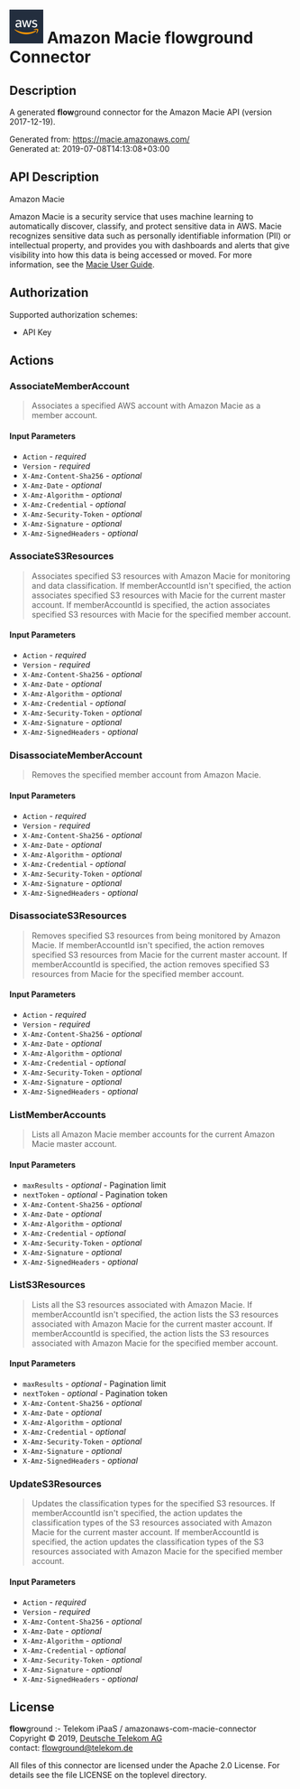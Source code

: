 # ![LOGO](logo.png) Amazon Macie **flow**ground Connector

## Description

A generated **flow**ground connector for the Amazon Macie API (version 2017-12-19).

Generated from: https://macie.amazonaws.com/<br/>
Generated at: 2019-07-08T14:13:08+03:00

## API Description

<fullname>Amazon Macie</fullname> <p>Amazon Macie is a security service that uses machine learning to automatically discover, classify, and protect sensitive data in AWS. Macie recognizes sensitive data such as personally identifiable information (PII) or intellectual property, and provides you with dashboards and alerts that give visibility into how this data is being accessed or moved. For more information, see the <a href="https://docs.aws.amazon.com/macie/latest/userguide/what-is-macie.html">Macie User Guide</a>. </p>

## Authorization

Supported authorization schemes:
- API Key
## Actions

### AssociateMemberAccount
> Associates a specified AWS account with Amazon Macie as a member account.<br/>

#### Input Parameters
* `Action` - _required_
* `Version` - _required_
* `X-Amz-Content-Sha256` - _optional_
* `X-Amz-Date` - _optional_
* `X-Amz-Algorithm` - _optional_
* `X-Amz-Credential` - _optional_
* `X-Amz-Security-Token` - _optional_
* `X-Amz-Signature` - _optional_
* `X-Amz-SignedHeaders` - _optional_

### AssociateS3Resources
> Associates specified S3 resources with Amazon Macie for monitoring and data classification. If memberAccountId isn't specified, the action associates specified S3 resources with Macie for the current master account. If memberAccountId is specified, the action associates specified S3 resources with Macie for the specified member account.<br/>

#### Input Parameters
* `Action` - _required_
* `Version` - _required_
* `X-Amz-Content-Sha256` - _optional_
* `X-Amz-Date` - _optional_
* `X-Amz-Algorithm` - _optional_
* `X-Amz-Credential` - _optional_
* `X-Amz-Security-Token` - _optional_
* `X-Amz-Signature` - _optional_
* `X-Amz-SignedHeaders` - _optional_

### DisassociateMemberAccount
> Removes the specified member account from Amazon Macie.<br/>

#### Input Parameters
* `Action` - _required_
* `Version` - _required_
* `X-Amz-Content-Sha256` - _optional_
* `X-Amz-Date` - _optional_
* `X-Amz-Algorithm` - _optional_
* `X-Amz-Credential` - _optional_
* `X-Amz-Security-Token` - _optional_
* `X-Amz-Signature` - _optional_
* `X-Amz-SignedHeaders` - _optional_

### DisassociateS3Resources
> Removes specified S3 resources from being monitored by Amazon Macie. If memberAccountId isn't specified, the action removes specified S3 resources from Macie for the current master account. If memberAccountId is specified, the action removes specified S3 resources from Macie for the specified member account.<br/>

#### Input Parameters
* `Action` - _required_
* `Version` - _required_
* `X-Amz-Content-Sha256` - _optional_
* `X-Amz-Date` - _optional_
* `X-Amz-Algorithm` - _optional_
* `X-Amz-Credential` - _optional_
* `X-Amz-Security-Token` - _optional_
* `X-Amz-Signature` - _optional_
* `X-Amz-SignedHeaders` - _optional_

### ListMemberAccounts
> Lists all Amazon Macie member accounts for the current Amazon Macie master account.<br/>

#### Input Parameters
* `maxResults` - _optional_ - Pagination limit<br/>
* `nextToken` - _optional_ - Pagination token<br/>
* `X-Amz-Content-Sha256` - _optional_
* `X-Amz-Date` - _optional_
* `X-Amz-Algorithm` - _optional_
* `X-Amz-Credential` - _optional_
* `X-Amz-Security-Token` - _optional_
* `X-Amz-Signature` - _optional_
* `X-Amz-SignedHeaders` - _optional_

### ListS3Resources
> Lists all the S3 resources associated with Amazon Macie. If memberAccountId isn't specified, the action lists the S3 resources associated with Amazon Macie for the current master account. If memberAccountId is specified, the action lists the S3 resources associated with Amazon Macie for the specified member account.<br/>

#### Input Parameters
* `maxResults` - _optional_ - Pagination limit<br/>
* `nextToken` - _optional_ - Pagination token<br/>
* `X-Amz-Content-Sha256` - _optional_
* `X-Amz-Date` - _optional_
* `X-Amz-Algorithm` - _optional_
* `X-Amz-Credential` - _optional_
* `X-Amz-Security-Token` - _optional_
* `X-Amz-Signature` - _optional_
* `X-Amz-SignedHeaders` - _optional_

### UpdateS3Resources
> Updates the classification types for the specified S3 resources. If memberAccountId isn't specified, the action updates the classification types of the S3 resources associated with Amazon Macie for the current master account. If memberAccountId is specified, the action updates the classification types of the S3 resources associated with Amazon Macie for the specified member account.<br/>

#### Input Parameters
* `Action` - _required_
* `Version` - _required_
* `X-Amz-Content-Sha256` - _optional_
* `X-Amz-Date` - _optional_
* `X-Amz-Algorithm` - _optional_
* `X-Amz-Credential` - _optional_
* `X-Amz-Security-Token` - _optional_
* `X-Amz-Signature` - _optional_
* `X-Amz-SignedHeaders` - _optional_

## License

**flow**ground :- Telekom iPaaS / amazonaws-com-macie-connector<br/>
Copyright © 2019, [Deutsche Telekom AG](https://www.telekom.de)<br/>
contact: flowground@telekom.de

All files of this connector are licensed under the Apache 2.0 License. For details
see the file LICENSE on the toplevel directory.
